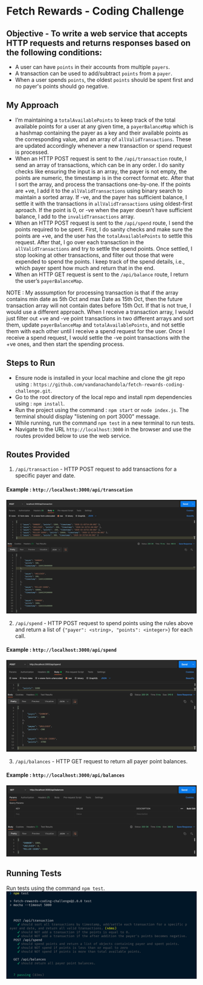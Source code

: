 # Fetch Rewards - Coding Challenge

## Objective - To write a web service that accepts HTTP requests and returns responses based on the following conditions:
- A user can have `points` in their accounts from multiple `payers`.
- A transaction can be used to add/subtract `points` from a `payer`.
- When a user spends `points`, the oldest `points` should be spent first and no payer's points should go negative.

## My Approach
- I’m maintaining a `totalAvailablePoints` to keep track of the total available points for a user at any given time, a `payerBalanceMap` which is a hashmap containing the payer as a key and their available points as the corresponding value, and an array of `allValidTransactions`. These are updated accordingly whenever a new transaction or spend request is processed.
- When an HTTP POST request is sent to the `/api/transaction` route, I send an array of transactions, which can be in any order. I do sanity checks like ensuring the input is an array, the payer is not empty, the points are numeric, the timestamp is in the correct format etc. After that I sort the array, and process the transactions one-by-one. If the points are +ve, I add it to the `allValidTransactions` using binary search to maintain a sorted array. If -ve, and the payer has sufficient balance, I settle it with the transactions in `allValidTransactions` using oldest-first aproach. If the point is 0, or -ve when the payer doesn’t have sufficient balance, I add to the `invalidTransactions` array.
- When an HTTP POST request is sent to the `/api/spend` route, I send the points required to be spent. First, I do sanity checks and make sure the points are +ve, and the user has the `totalAvailablePoints` to settle this request. After that, I go over each transaction in the `allValidTransactions` and try to settle the spend points. Once settled, I stop looking at other transactions, and filter out those that were expended to spend the points. I keep track of the spend details, i.e., which payer spent how much and return that in the end.
- When an HTTP GET request is sent to the `/api/balance` route, I return the user’s `payerBalanceMap`.

NOTE : My asssumption for processing transaction is that if the array contains min date as 5th Oct and max Date as 15th Oct, then the future transaction array will not contain dates before 15th Oct. If that is not true, I would use a different approach. When I receive a transaction array, I would just filter out +ve and -ve point transactions in two different arrays and sort them, update `payerBalanceMap` and `totalAvailablePoints`, and not settle them with each other until I receive a spend request for the user. Once I receive a spend request, I would settle the -ve point transactions with the +ve ones, and then start the spending process.

## Steps to Run
- Ensure node is installed in your local machine and clone the git repo using : ```https://github.com/vandanachandola/fetch-rewards-coding-challenge.git```.
- Go to the root directory of the local repo and install npm dependencies using : ```npm install```.
- Run the project using the command : ```npm start``` or ```node index.js```. The terminal should display "listening on port 3000" message.
- While running, run the command ```npm test``` in a new terminal to run tests.
- Navigate to the URL ```http://localhost:3000``` in the browser and use the routes provided below to use the web service.

## Routes Provided
1. `/api/transaction` - HTTP POST request to add transactions for a specific payer and date.
  #### Example : ```http://localhost:3000/api/transcation```
  ![Transaction](screenshots/transaction.jpg)
  
2. `/api/spend` - HTTP POST request to spend points using the rules above and return a list of ```{"payer": <string>, "points": <integer>}``` for each call.
  #### Example : ```http://localhost:3000/api/spend```
  ![Spend](screenshots/spend.jpg)
  
3. `/api/balances` - HTTP GET request to return all payer point balances.
  #### Example : ```http://localhost:3000/api/balances```  
  ![Balances](screenshots/balances.jpg)
  
## Running Tests
Run tests using the command `npm test`.
  ![Test](screenshots/test.js.jpg)
